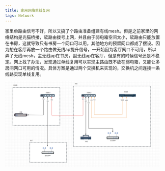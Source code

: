 ```yaml
---
title: 家用网络单线复用
tags: Network
---
```


家里单路由信号不好，所以又搞了个路由准备组建有线mesh。但是之前家里的网络结构是光猫桥接，软路由拨号上网，并且由于弱电箱空间太小，软路由只能放置在书房，这就导致只有书房一个网口可以用，其他地方的预留网口都成了摆设。因为想在客厅再放一个路由做无线ap提升信号，一开始因为客厅网口不可用，所以弄了无线mesh，主无线ap在书房，副无线ap在客厅，但是有的时候信号还是不稳定。网上找了办法，发现通过单线复用可以实现主路由既不放在弱电箱，又能让多房间网口可用的情况。具体方案是通过两个交换机来实现的，交换机之间连接一条线路实现单线复用。

![network-topology](/assets/images/2023-06-10-家庭网络单线复用/单线复用.PNG)


